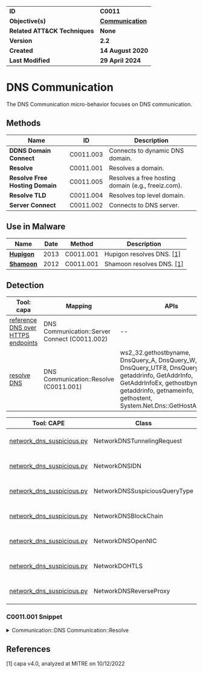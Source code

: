 <table>
<tr>
<td><b>ID</b></td>
<td><b>C0011</b></td>
</tr>
<tr>
<td><b>Objective(s)</b></td>
<td><b><a href="../communication">Communication</a></b></td>
</tr>
<tr>
<td><b>Related ATT&CK Techniques</b></td>
<td><b>None</b></td>
</tr>
<tr>
<td><b>Version</b></td>
<td><b>2.2</b></td>
</tr>
<tr>
<td><b>Created</b></td>
<td><b>14 August 2020</b></td>
</tr>
<tr>
<td><b>Last Modified</b></td>
<td><b>29 April 2024</b></td>
</tr>
</table>


# DNS Communication

The DNS Communication micro-behavior focuses on DNS communication. 

## Methods

|Name|ID|Description|
|---|---|---|
|**DDNS Domain Connect**|C0011.003|Connects to dynamic DNS domain.|
|**Resolve**|C0011.001|Resolves a domain.|
|**Resolve Free Hosting Domain**|C0011.005|Resolves a free hosting domain (e.g., freeiz.com).|
|**Resolve TLD**|C0011.004|Resolves top level domain.|
|**Server Connect**|C0011.002|Connects to DNS server.|

## Use in Malware

|Name|Date|Method|Description|
|---|---|---|---|
|[**Hupigon**](../../xample-malware/hupigon.md)|2013|C0011.001|Hupigon resolves DNS. [[1]](#1)|
|[**Shamoon**](../../xample-malware/shamoon.md)|2012|C0011.001|Shamoon resolves DNS. [[1]](#1)|

## Detection

|Tool: capa|Mapping|APIs|
|---|---|---|
|[reference DNS over HTTPS endpoints](https://github.com/mandiant/capa-rules/blob/master/communication/dns/reference-dns-over-https-endpoints.yml)|DNS Communication::Server Connect (C0011.002)|--|
|[resolve DNS](https://github.com/mandiant/capa-rules/blob/master/communication/dns/resolve-dns.yml)|DNS Communication::Resolve (C0011.001)|ws2_32.gethostbyname, DnsQuery_A, DnsQuery_W, DnsQuery_UTF8, DnsQueryEx, getaddrinfo, GetAddrInfo, GetAddrInfoEx, gethostbyname, getaddrinfo, getnameinfo, gethostent, System.Net.Dns::GetHostAddresses|

|Tool: CAPE|Class|Mapping|APIs|
|---|---|---|---|
|[network_dns_suspicious.py](https://github.com/CAPESandbox/community/tree/master/modules/signatures/windows/network_dns_suspicious.py)|NetworkDNSTunnelingRequest|DNS Communication (C0011)|DnsQuery_A, DnsQuery_W|
|[network_dns_suspicious.py](https://github.com/CAPESandbox/community/tree/master/modules/signatures/windows/network_dns_suspicious.py)|NetworkDNSIDN|DNS Communication (C0011)|DnsQueryA|
|[network_dns_suspicious.py](https://github.com/CAPESandbox/community/tree/master/modules/signatures/windows/network_dns_suspicious.py)|NetworkDNSSuspiciousQueryType|DNS Communication (C0011)|DnsQueryA|
|[network_dns_suspicious.py](https://github.com/CAPESandbox/community/tree/master/modules/signatures/windows/network_dns_suspicious.py)|NetworkDNSBlockChain|DNS Communication (C0011)|--|
|[network_dns_suspicious.py](https://github.com/CAPESandbox/community/tree/master/modules/signatures/windows/network_dns_suspicious.py)|NetworkDNSOpenNIC|DNS Communication (C0011)|--|
|[network_dns_suspicious.py](https://github.com/CAPESandbox/community/tree/master/modules/signatures/windows/network_dns_suspicious.py)|NetworkDOHTLS|DNS Communication (C0011)|--|
|[network_dns_suspicious.py](https://github.com/CAPESandbox/community/tree/master/modules/signatures/windows/network_dns_suspicious.py)|NetworkDNSReverseProxy|DNS Communication (C0011)|--|

### C0011.001 Snippet
<details>
<summary> Communication::DNS Communication::Resolve </summary>
SHA256: 000b535ab2a4fec86e2d8254f8ed65c6ebd37309ed68692c929f8f93a99233f6
Location: 0x472CD3
<pre>
push    ebx     ; hostname to perform DNS lookup for
call    WSOCK32.DLL::gethostbyname      ; Windows function which will retrieve an object representing the specified host
</pre>
</details>

## References

<a name="1">[1]</a> capa v4.0, analyzed at MITRE on 10/12/2022

